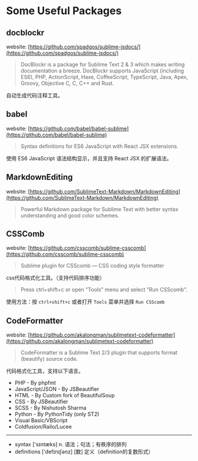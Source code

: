 # Some Useful Packages


## docblockr

website: [https://github.com/spadgos/sublime-jsdocs/](https://github.com/spadgos/sublime-jsdocs/)

> DocBlockr is a package for Sublime Text 2 & 3 which makes writing documentation a breeze. DocBlockr supports JavaScript (including ES6), PHP, ActionScript, Haxe, CoffeeScript, TypeScript, Java, Apex, Groovy, Objective C, C, C++ and Rust.

自动生成代码注释工具。


## babel

website: [https://github.com/babel/babel-sublime](https://github.com/babel/babel-sublime)

> Syntax definitions for ES6 JavaScript with React JSX extensions. 

使用 ES6 JavaScript 语法结构显示，并且支持 React JSX 的扩展语法。


## MarkdownEditing

website: [https://github.com/SublimeText-Markdown/MarkdownEditing](https://github.com/SublimeText-Markdown/MarkdownEditing)

> Powerful Markdown package for Sublime Text with better syntax understanding and good color schemes.


## CSSComb


website: [https://github.com/csscomb/sublime-csscomb](https://github.com/csscomb/sublime-csscomb)

> Sublime plugin for CSScomb — CSS coding style formatter

css代码格式化工具。（支持代码排序功能）

> Press ctrl+shift+c or open "Tools" menu and select "Run CSScomb".

使用方法：按 `ctrl+shift+c` 或者打开 `Tools` 菜单并选择 `Run CSScomb`


## CodeFormatter

website: [https://github.com/akalongman/sublimetext-codeformatter](https://github.com/akalongman/sublimetext-codeformatter)

> CodeFormatter is a Sublime Text 2/3 plugin that supports format (beautify) source code.

代码格式化工具，支持以下语言。


* PHP - By phpfmt
* JavaScript/JSON - By JSBeautifier
* HTML - By Custom fork of BeautifulSoup
* CSS - By JSBeautifier
* SCSS - By Nishutosh Sharma
* Python - By PythonTidy (only ST2)
* Visual Basic/VBScript
* Coldfusion/Railo/Lucee


-----------------------

- syntax ['sɪntæks] n. 语法；句法；有秩序的排列
- definitions ['defɪnɪʃənz] [数] 定义（definition的复数形式）

